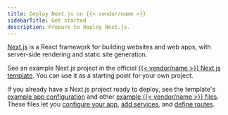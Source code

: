 ```yaml
---
title: Deploy Next.js on {{< vendor/name >}}
sidebarTitle: Get started
description: Prepare to deploy Next.js.
---
```


[Next.js](https://nextjs.org/) is a React framework for building websites and web apps,
with server-side rendering and static site generation.

See an example Next.js project in the official [{{< vendor/name >}} Next.js template](https://github.com/platformsh-templates/nextjs).
You can use it as a starting point for your own project.

If you already have a Next.js project ready to deploy,
see the template's [example app configuration](https://github.com/platformsh-templates/nextjs/blob/master/.platform.app.yaml)
and other [example {{< vendor/name >}} files](https://github.com/platformsh-templates/nextjs/tree/master/.platform).
These files let you [configure your app](../../create-apps/_index.md),
[add services](../../add-services/_index.md), and [define routes](../../define-routes/_index.md).
